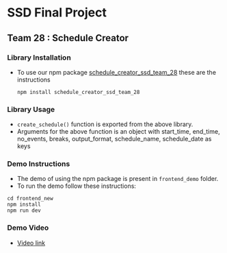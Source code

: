 # SSD Final Project
## Team 28 : Schedule Creator

### Library Installation
- To use our npm package [schedule_creator_ssd_team_28](https://www.npmjs.com/package/schedule_creator_ssd_team_28) these are the instructions
  ```
  npm install schedule_creator_ssd_team_28
  ```
  
### Library Usage
- `create_schedule()` function is exported from the above library.
- Arguments for the above function is an object with start_time, end_time, no_events, breaks, output_format, schedule_name, schedule_date as keys


### Demo Instructions
- The demo of using the npm package is present in `frontend_demo` folder.
- To run the demo follow these instructions:
```
cd frontend_new
npm install
npm run dev
```

### Demo Video 
- [Video link](https://iiitaphyd-my.sharepoint.com/:v:/g/personal/abhishek_gaddam_students_iiit_ac_in/ERPRfaL49Y1Plfr0HavUglMBSw31Ux1yg-kHDNF4Nt04TA?e=xcsGje)

